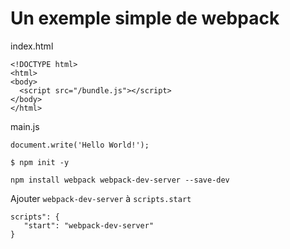 # Un exemple simple de webpack



index.html
```
<!DOCTYPE html>
<html>
<body>
  <script src="/bundle.js"></script>
</body>
</html>
```
main.js
```
document.write('Hello World!');
```


```
$ npm init -y
```

```
npm install webpack webpack-dev-server --save-dev
```
Ajouter `webpack-dev-server` à `scripts.start`
```
scripts": {
   "start": "webpack-dev-server"
}
```




